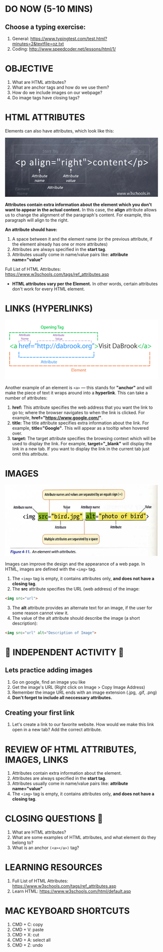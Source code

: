 # DO NOW (5-10 MINS)

## Choose a typing exercise:

1.  General: https://www.typingtest.com/test.html?minutes=2&textfile=oz.txt
2.  Coding: http://www.speedcoder.net/lessons/html/1/

# OBJECTIVE

1.  What are HTML attributes?
2.  What are anchor tags and how do we use them?
3.  How do we include images on our webpage?
4.  Do image tags have closing tags?

# HTML ATTRIBUTES

Elements can also have attributes, which look like this:

![HTML Attributes](/assets/html_attributes__p.jpg)

**Attributes contain extra information about the element which you don't want to appear in the actual content.** In this case, the **align** attribute allows us to change the alignment of the paragraph's content. For example, this paragraph will align to the right.

**An attribute should have:**

1.  A space between it and the element name (or the previous attribute, if the element already has one or more attributes)
2.  Attributes are always specified in the **start tag**.
3.  Attributes usually come in name/value pairs like: **attribute name="value"**

Full List of HTML Attributes: https://www.w3schools.com/tags/ref_attributes.asp

* **HTML attributes vary per the Element.** In other words, certain attributes don't work for every HTML element.

# LINKS (HYPERLINKS)

![HTML Attributes](/assets/html_attributes__link.png)

Another example of an element is `<a>` — this stands for **"anchor"** and will make the piece of text it wraps around into a **hyperlink**. This can take a number of attributes:

1.  **href:** This attribute specifies the web address that you want the link to go to; where the browser navigates to when the link is clicked. For example, **href="https://www.google.com/"**.
2.  **title:** The title attribute specifies extra information about the link. For example, **title="Google"**. This will appear as a tooltip when hovered over.
3.  **target:** The target attribute specifies the browsing context which will be used to display the link. For example, **target="\_blank"** will display the link in a new tab. If you want to display the link in the current tab just omit this attribute.

# IMAGES

![HTML Attributes](/assets/html_attributes__image.jpg)

Images can improve the design and the appearance of a web page. In HTML, images are defined with the `<img>` tag.

1.  The `<img>` tag is empty, it contains attributes only, **and does not have a closing tag**.
2.  The **src** attribute specifies the URL (web address) of the image:

```html
<img src="url">
```

3.  The **alt** attribute provides an alternate text for an image, if the user for some reason cannot view it.
4.  The value of the alt attribute should describe the image (a short description):

```html
<img src="url" alt="Description of Image">
```

# 🚨 INDEPENDENT ACTIVITY 🚨

## Lets practice adding images

1.  Go on google, find an image you like
2.  Get the image's URL (Right click on Image > Copy Image Address)
3.  Remember the image URL ends with an image extension (.jpg, .gif, .png)
4.  **Don't forget to include all neccessary attributes.**

## Creating your first link

1.  Let's create a link to our favorite website. How would we make this link open in a new tab? Add the correct attribute.

##

# REVIEW OF HTML ATTRIBUTES, IMAGES, LINKS

1.  Attributes contain extra information about the element.
2.  Attributes are always specified in the **start tag**.
3.  Attributes usually come in name/value pairs like: **attribute name="value"**
4.  The `<img>` tag is empty, it contains attributes only, **and does not have a closing tag**.

# CLOSING QUESTIONS 🚨

1.  What are HTML attributes?
2.  What are some examples of HTML attributes, and what element do they belong to?
3.  What is an anchor `(<a></a>)` tag?

# LEARNING RESOURCES

1.  Full List of HTML Attributes: https://www.w3schools.com/tags/ref_attributes.asp
2.  Learn HTML: https://www.w3schools.com/html/default.asp

# MAC KEYBOARD SHORTCUTS

1.  CMD + C: copy
2.  CMD + V: paste
3.  CMD + X: cut
4.  CMD + A: select all
5.  CMD + Z: undo
